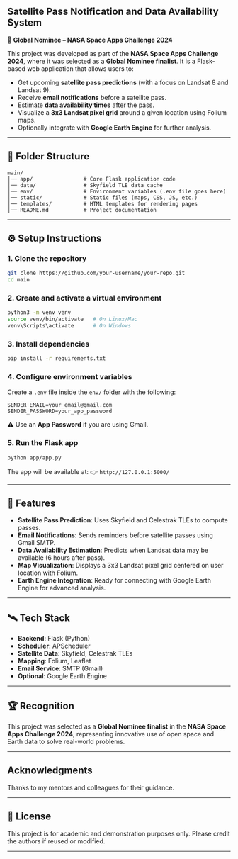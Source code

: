 ## Satellite Pass Notification and Data Availability System

🚀 **Global Nominee – NASA Space Apps Challenge 2024**

This project was developed as part of the **NASA Space Apps Challenge 2024**, where it was selected as a **Global Nominee finalist**. It is a Flask-based web application that allows users to:

* Get upcoming **satellite pass predictions** (with a focus on Landsat 8 and Landsat 9).
* Receive **email notifications** before a satellite pass.
* Estimate **data availability times** after the pass.
* Visualize a **3x3 Landsat pixel grid** around a given location using Folium maps.
* Optionally integrate with **Google Earth Engine** for further analysis.

---

## 📂 Folder Structure

```
main/
│── app/                # Core Flask application code
│── data/               # Skyfield TLE data cache
│── env/                # Environment variables (.env file goes here)
│── static/             # Static files (maps, CSS, JS, etc.)
│── templates/          # HTML templates for rendering pages
│── README.md           # Project documentation
```

---

## ⚙️ Setup Instructions

### 1. Clone the repository

```bash
git clone https://github.com/your-username/your-repo.git
cd main
```

### 2. Create and activate a virtual environment

```bash
python3 -m venv venv
source venv/bin/activate   # On Linux/Mac
venv\Scripts\activate      # On Windows
```

### 3. Install dependencies

```bash
pip install -r requirements.txt
```

### 4. Configure environment variables

Create a `.env` file inside the `env/` folder with the following:

```
SENDER_EMAIL=your_email@gmail.com
SENDER_PASSWORD=your_app_password
```

⚠️ Use an **App Password** if you are using Gmail.

### 5. Run the Flask app

```bash
python app/app.py
```

The app will be available at:
👉 `http://127.0.0.1:5000/`

---

## 📡 Features

* **Satellite Pass Prediction**: Uses Skyfield and Celestrak TLEs to compute passes.
* **Email Notifications**: Sends reminders before satellite passes using Gmail SMTP.
* **Data Availability Estimation**: Predicts when Landsat data may be available (6 hours after pass).
* **Map Visualization**: Displays a 3x3 Landsat pixel grid centered on user location with Folium.
* **Earth Engine Integration**: Ready for connecting with Google Earth Engine for advanced analysis.

---

## 🛰️ Tech Stack

* **Backend**: Flask (Python)
* **Scheduler**: APScheduler
* **Satellite Data**: Skyfield, Celestrak TLEs
* **Mapping**: Folium, Leaflet
* **Email Service**: SMTP (Gmail)
* **Optional**: Google Earth Engine

---

## 🏆 Recognition

This project was selected as a **Global Nominee finalist** in the **NASA Space Apps Challenge 2024**, representing innovative use of open space and Earth data to solve real-world problems.

---
## Acknowledgments

Thanks to my mentors and colleagues for their guidance.

---

## 📜 License

This project is for academic and demonstration purposes only. Please credit the authors if reused or modified.

---
